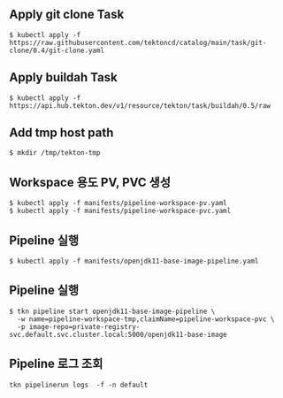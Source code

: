 ## Apply git clone Task
```
$ kubectl apply -f https://raw.githubusercontent.com/tektoncd/catalog/main/task/git-clone/0.4/git-clone.yaml
```

## Apply buildah Task
```
$ kubectl apply -f https://api.hub.tekton.dev/v1/resource/tekton/task/buildah/0.5/raw
```

## Add tmp host path
```
$ mkdir /tmp/tekton-tmp
```

## Workspace 용도 PV, PVC 생성
```
$ kubectl apply -f manifests/pipeline-workspace-pv.yaml
$ kubectl apply -f manifests/pipeline-workspace-pvc.yaml
```

## Pipeline 실행
```
$ kubectl apply -f manifests/openjdk11-base-image-pipeline.yaml
```

## Pipeline 실행
```
$ tkn pipeline start openjdk11-base-image-pipeline \
  -w name=pipeline-workspace-tmp,claimName=pipeline-workspace-pvc \
  -p image-repo=private-registry-svc.default.svc.cluster.local:5000/openjdk11-base-image
```

## Pipeline 로그 조회
```
tkn pipelinerun logs  -f -n default
```